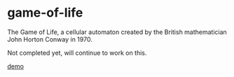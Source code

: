 # game-of-life
The Game of Life, a cellular automaton created by the British mathematician John Horton Conway in 1970.

Not completed yet, will continue to work on this.

[demo](https://zhenghaohe.github.io/game-of-life/)
